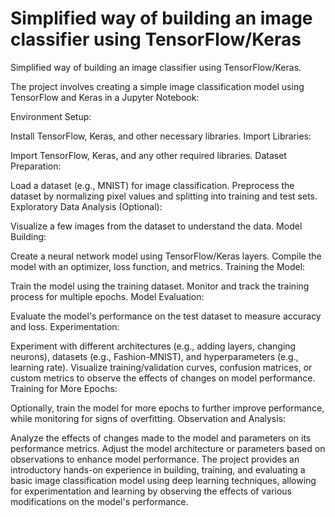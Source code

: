 # Simplified way of building an image classifier using TensorFlow/Keras
Simplified way of building an image classifier using TensorFlow/Keras.

The project involves creating a simple image classification model using TensorFlow and Keras in a Jupyter Notebook:

Environment Setup:

Install TensorFlow, Keras, and other necessary libraries.
Import Libraries:

Import TensorFlow, Keras, and any other required libraries.
Dataset Preparation:

Load a dataset (e.g., MNIST) for image classification.
Preprocess the dataset by normalizing pixel values and splitting into training and test sets.
Exploratory Data Analysis (Optional):

Visualize a few images from the dataset to understand the data.
Model Building:

Create a neural network model using TensorFlow/Keras layers.
Compile the model with an optimizer, loss function, and metrics.
Training the Model:

Train the model using the training dataset.
Monitor and track the training process for multiple epochs.
Model Evaluation:

Evaluate the model's performance on the test dataset to measure accuracy and loss.
Experimentation:

Experiment with different architectures (e.g., adding layers, changing neurons), datasets (e.g., Fashion-MNIST), and hyperparameters (e.g., learning rate).
Visualize training/validation curves, confusion matrices, or custom metrics to observe the effects of changes on model performance.
Training for More Epochs:

Optionally, train the model for more epochs to further improve performance, while monitoring for signs of overfitting.
Observation and Analysis:

Analyze the effects of changes made to the model and parameters on its performance metrics.
Adjust the model architecture or parameters based on observations to enhance model performance.
The project provides an introductory hands-on experience in building, training, and evaluating a basic image classification model using deep learning techniques, allowing for experimentation and learning by observing the effects of various modifications on the model's performance.
